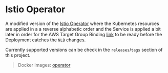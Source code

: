 # Istio Operator

A modified version of the [Istio Operator](https://github.com/istio/istio/tree/master/operator)
where the Kubernetes resources are applied in a a reverse alphabetic order and the Service
is applied a bit later in order for the AWS Target Group Binding
[link](https://kubernetes-sigs.github.io/aws-load-balancer-controller/guide/targetgroupbinding/targetgroupbinding/)
to be ready before the Deployment catches the `NLB` changes.

Currently supported versions can be check in the `releases`/`tags` section of this project.

> Docker images: [operator](https://hub.docker.com/r/aanogueira/operator)

